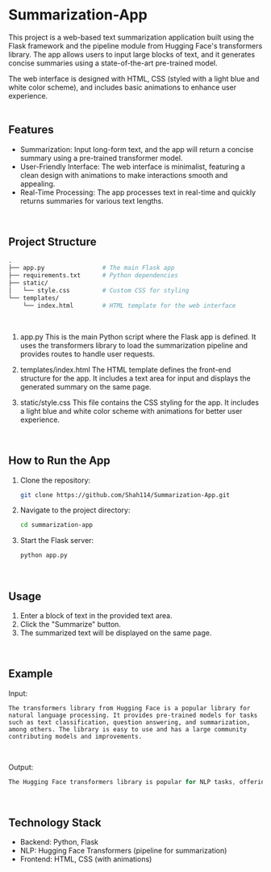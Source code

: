 # Summarization-App
This project is a web-based text summarization application built using the Flask framework and the pipeline module from Hugging Face's transformers library. The app allows users to input large blocks of text, and it generates concise summaries using a state-of-the-art pre-trained model.

The web interface is designed with HTML, CSS (styled with a light blue and white color scheme), and includes basic animations to enhance user experience. <br/>
<br/>

## Features
* Summarization: Input long-form text, and the app will return a concise summary using a pre-trained transformer model.
* User-Friendly Interface: The web interface is minimalist, featuring a clean design with animations to make interactions smooth and appealing.
* Real-Time Processing: The app processes text in real-time and quickly returns summaries for various text lengths. <br/>
<br/>

## Project Structure
```graphql
.
├── app.py                # The main Flask app
├── requirements.txt      # Python dependencies
├── static/
│   └── style.css         # Custom CSS for styling
└── templates/
    └── index.html        # HTML template for the web interface
```
<br/>

1. app.py
This is the main Python script where the Flask app is defined. It uses the transformers library to load the summarization pipeline and provides routes to handle user requests.

2. templates/index.html
The HTML template defines the front-end structure for the app. It includes a text area for input and displays the generated summary on the same page.

3. static/style.css
This file contains the CSS styling for the app. It includes a light blue and white color scheme with animations for better user experience. <br/>
<br/>

## How to Run the App
1. Clone the repository:

   ```bash
   git clone https://github.com/Shah114/Summarization-App.git
   ```

2. Navigate to the project directory:

   ```bash
   cd summarization-app
   ```

3. Start the Flask server:

   ```bash
   python app.py
   ```
<br/>

## Usage
1. Enter a block of text in the provided text area.
2. Click the "Summarize" button.
3. The summarized text will be displayed on the same page. <br/>
<br/>

## Example
Input:

```vbnet
The transformers library from Hugging Face is a popular library for natural language processing. It provides pre-trained models for tasks such as text classification, question answering, and summarization, among others. The library is easy to use and has a large community contributing models and improvements.
```
<br/>

Output:

```rust
The Hugging Face transformers library is popular for NLP tasks, offering pre-trained models for text classification, summarization, and more.
```
<br/>

## Technology Stack
* Backend: Python, Flask
* NLP: Hugging Face Transformers (pipeline for summarization)
* Frontend: HTML, CSS (with animations)
